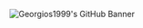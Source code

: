 ![Georgios1999's GitHub Banner](https://raw.githubusercontent.com/Georgios1999/Georgios1999/main/banner.png)

<!---
Georgios1999 is a ✨ special ✨ repository because its `README.md` (this file) appears on your GitHub profile.
You can click the Preview link to take a look at your changes.
--->
